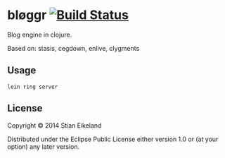 # bløggr [![Build Status](https://travis-ci.org/stianeikeland/bloggr-clj.svg?branch=master)](https://travis-ci.org/stianeikeland/bloggr-clj)

Blog engine in clojure.

Based on: stasis, cegdown, enlive, clygments

## Usage

```
lein ring server
```

## License

Copyright © 2014 Stian Eikeland

Distributed under the Eclipse Public License either version 1.0 or (at
your option) any later version.
